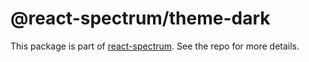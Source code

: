 # @react-spectrum/theme-dark

This package is part of [react-spectrum](https://github.com/watheia/rsp-kit). See the repo for more details.
